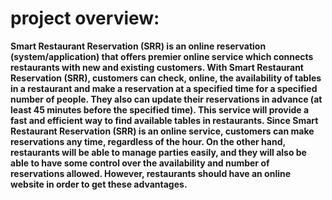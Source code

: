 # project overview: #
**Smart Restaurant Reservation (SRR) is an online reservation (system/application) that offers premier online service which connects restaurants with new and existing customers. With Smart Restaurant Reservation (SRR), customers can check, online, the availability of tables in a restaurant and make a reservation at a specified time for a specified number of people. They also can update their reservations in advance (at least 45 minutes before the specified time).  This service will provide a fast and  efficient way to find available tables in restaurants. Since Smart Restaurant Reservation (SRR) is an online service, customers can make reservations any time, regardless of the hour. On the other hand, restaurants will be able to manage parties  easily, and they will also be able to have some control over the availability and number of reservations allowed. However, restaurants should have an online website in order to get these advantages.**